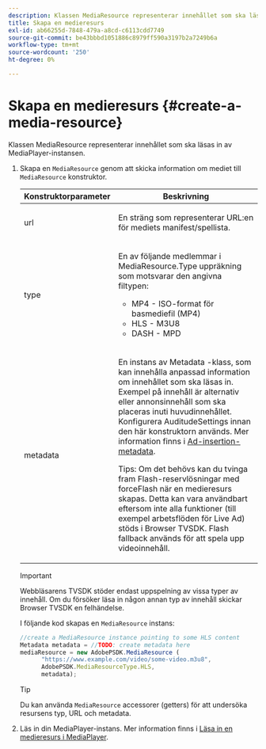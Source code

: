 ```yaml
---
description: Klassen MediaResource representerar innehållet som ska läsas in av MediaPlayer-instansen.
title: Skapa en medieresurs
exl-id: ab66255d-7848-479a-a8cd-c6113cdd7749
source-git-commit: be43bbbd1051886c8979ff590a3197b2a7249b6a
workflow-type: tm+mt
source-wordcount: '250'
ht-degree: 0%

---
```


# Skapa en medieresurs {#create-a-media-resource}

Klassen MediaResource representerar innehållet som ska läsas in av MediaPlayer-instansen.

1. Skapa en `MediaResource` genom att skicka information om mediet till `MediaResource` konstruktor.

   <table id="table_DD0D5D9129D54F73881399B9B4FF546A"> 
    <thead> 
    <tr> 
    <th colname="col1" class="entry"> Konstruktorparameter </th> 
    <th colname="col2" class="entry"> Beskrivning </th> 
    </tr> 
    </thead>
    <tbody> 
    <tr> 
    <td colname="col1"> <p>url </p> </td> 
    <td colname="col2"> <p>En sträng som representerar URL:en för mediets manifest/spellista. </p> </td> 
    </tr> 
    <tr> 
    <td colname="col1"> <p>type </p> </td> 
    <td colname="col2"> <p>En av följande medlemmar i <span class="codeph"> MediaResource.Type </span> uppräkning som motsvarar den angivna filtypen: </p> <p> 
    <ul id="ul_E9689FA06DC94BF4848F16E1F2F01A59"> 
    <li id="li_83A14B96CDC648C6AF6F5FA745343E1F"> <span class="codeph"> MP4 </span> - ISO-format för basmediefil (MP4) </li> 
    <li id="li_FCD355151515412D9A78C3815DD09129"> <span class="codeph"> HLS </span> - M3U8 </li> 
    <li id="li_9D3D306D49264830AC6EFB1F49524A3B"> <span class="codeph"> DASH </span> - MPD </li> 
    </ul> </p> <p></p> </td> 
    </tr> 
    <tr> 
    <td colname="col1"> <p>metadata </p> </td> 
    <td colname="col2"> <p>En instans av <span class="codeph"> Metadata </span> -klass, som kan innehålla anpassad information om innehållet som ska läsas in. Exempel på innehåll är alternativ eller annonsinnehåll som ska placeras inuti huvudinnehållet. Konfigurera <span class="codeph"> AuditudeSettings </span> innan den här konstruktorn används. Mer information finns i <a href="../../ad-insertion/ad-insertion-metadata/c-psdk-browser-tvsdk-2.4-ad-insertion-metadata.md">Ad-insertion-metadata</a>. </p> <p>Tips: Om det behövs kan du tvinga fram Flash-reservlösningar med <span class="codeph"> forceFlash </span> när en medieresurs skapas. Detta kan vara användbart eftersom inte alla funktioner (till exempel arbetsflöden för Live Ad) stöds i Browser TVSDK. Flash fallback används för att spela upp videoinnehåll. </p> </td> 
    </tr> 
    </tbody> 
   </table>

   >[!IMPORTANT]
   >
   >Webbläsarens TVSDK stöder endast uppspelning av vissa typer av innehåll. Om du försöker läsa in någon annan typ av innehåll skickar Browser TVSDK en felhändelse.

   I följande kod skapas en `MediaResource` instans:

   ```js
   //create a MediaResource instance pointing to some HLS content 
   Metadata metadata = //TODO: create metadata here 
   mediaResource = new AdobePSDK.MediaResource ( 
         "https://www.example.com/video/some-video.m3u8", 
         AdobePSDK.MediaResourceType.HLS,  
         metadata);
   ```

   >[!TIP]
   >
   >Du kan använda `MediaResource` accessorer (getters) för att undersöka resursens typ, URL och metadata.

1. Läs in din MediaPlayer-instans. Mer information finns i [Läsa in en medieresurs i MediaPlayer](../../content-playback-options-browser-tvsdk/mediaplayer-initialize-for-video/t-psdk-browser-tvsdk-2.4-media-resource-load.md).
